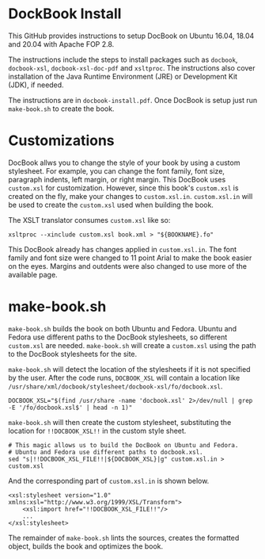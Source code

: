 DockBook Install
================

This GitHub provides instructions to setup DocBook on Ubuntu 16.04, 18.04 and 20.04 with Apache FOP 2.8.

The instructions include the steps to install packages such as `docbook`, `docbook-xsl`, `docbook-xsl-doc-pdf` and `xsltproc`. The instructions also cover installation of the Java Runtime Environment (JRE) or Development Kit (JDK), if needed.

The instructions are in `docbook-install.pdf`. Once DocBook is setup just run `make-book.sh` to create the book.

Customizations
==============

DocBook allws you to change the style of your book by using a custom stylesheet. For example, you can change the font family, font size, paragraph indents, left margin, or right margin. This DocBook uses `custom.xsl` for customization. However, since this book's `custom.xsl` is created on the fly, make your changes to `custom.xsl.in`. `custom.xsl.in` will be used to create the `custom.xsl` used when building the book.

The XSLT translator consumes `custom.xsl` like so:

```
xsltproc --xinclude custom.xsl book.xml > "${BOOKNAME}.fo"
```

This DocBook already has changes applied in `custom.xsl.in`. The font family and font size were changed to 11 point Arial to make the book easier on the eyes. Margins and outdents were also changed to use more of the available page.

make-book.sh
============

`make-book.sh` builds the book on both Ubuntu and Fedora. Ubuntu and Fedora use different paths to the DocBook stylesheets, so different `custom.xsl` are needed. `make-book.sh` will create a `custom.xsl` using the path to the DocBook stylesheets for the site.

`make-book.sh` will detect the location of the stylesheets if it is not specified by the user. After the code runs, `DOCBOOK_XSL` will contain a location like `/usr/share/xml/docbook/stylesheet/docbook-xsl/fo/docbook.xsl`.

```
DOCBOOK_XSL="$(find /usr/share -name 'docbook.xsl' 2>/dev/null | grep -E '/fo/docbook.xsl$' | head -n 1)"
```

`make-book.sh` will then create the custom stylesheet, substituting the location for `!!DOCBOOK_XSL!!` in the custom style sheet.

```
# This magic allows us to build the DocBook on Ubuntu and Fedora.
# Ubuntu and Fedora use different paths to docbook.xsl.
sed "s|!!DOCBOOK_XSL_FILE!!|${DOCBOOK_XSL}|g" custom.xsl.in > custom.xsl
```

And the corresponding part of `custom.xsl.in` is shown below.

```
<xsl:stylesheet version="1.0" xmlns:xsl="http://www.w3.org/1999/XSL/Transform">
    <xsl:import href="!!DOCBOOK_XSL_FILE!!"/>
    ...
</xsl:stylesheet>
```

The remainder of `make-book.sh` lints the sources, creates the formatted object, builds the book and optimizes the book.

